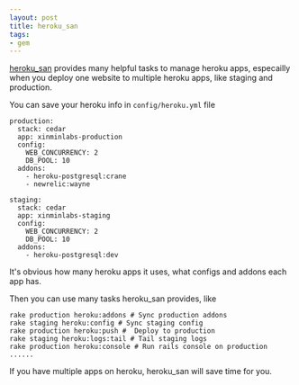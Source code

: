 ```yaml
---
layout: post
title: heroku_san
tags:
- gem
---
```


[heroku_san][1] provides many helpful tasks to manage heroku apps,
especailly when you deploy one website to multiple heroku apps, like
staging and production.

You can save your heroku info in `config/heroku.yml` file

```
production:
  stack: cedar
  app: xinminlabs-production
  config:
    WEB_CONCURRENCY: 2
    DB_POOL: 10
  addons:
    - heroku-postgresql:crane
    - newrelic:wayne

staging:
  stack: cedar
  app: xinminlabs-staging
  config:
    WEB_CONCURRENCY: 2
    DB_POOL: 10
  addons:
    - heroku-postgresql:dev
```

It's obvious how many heroku apps it uses, what configs and addons each
app has.

Then you can use many tasks heroku_san provides, like

```
rake production heroku:addons # Sync production addons
rake staging heroku:config # Sync staging config
rake production heroku:push #  Deploy to production
rake staging heroku:logs:tail # Tail staging logs
rake production heroku:console # Run rails console on production
......
```

If you have multiple apps on heroku, heroku_san will save time for you.


[1]: https://github.com/fastestforward/heroku_san

